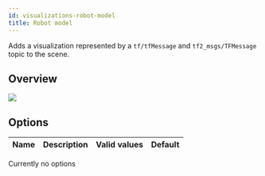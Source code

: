 ```yaml
---
id: visualizations-robot-model
title: Robot model
---
```


Adds a visualization represented by a `tf/tfMessage` and `tf2_msgs/TFMessage` topic to the scene.

## Overview

![](/img/viz/viz-robotmodel.png)

## Options

Name | Description | Valid values | Default  
--- | --- | --- | ---
Currently no options

[//]: # ( 
Topic | The nav_msgs/Path topic to subscribe to. | Any valid Graph Resource Name | Empty String  
Color | The color of the line | \(\[0-255], \[0-255], \[0-255]\) | \(25, 255, 0\)  
Alpha | The amount of transparency to apply to the line | \[0-1] | 1  
Buffer length | The number of arrows to keep before new arrows start causing old ones to disappear. 0 means an infinite number \(dangerous\) | 0+ | 100   
Line style | Shape of the object for line segments joining the points | \(Lines, Billboards\) | Lines  
Pose style | Shape of the object for each point representing the path | \(Arrow, Axes\) | Arrow  
The options are inspired from RViz and work very similar to it.
)

